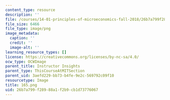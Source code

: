 ```yaml
---
content_type: resource
description: ''
file: /courses/14-01-principles-of-microeconomics-fall-2018/26b7a799f28988a1f2b9cb1d73776067_165.png
file_size: 6466
file_type: image/png
image_metadata:
  caption: ''
  credit: ''
  image-alt: ''
learning_resource_types: []
license: https://creativecommons.org/licenses/by-nc-sa/4.0/
ocw_type: OCWImage
parent_title: Instructor Insights
parent_type: ThisCourseAtMITSection
parent_uid: 3aefd229-bb73-b4fe-9e2c-569792c09f10
resourcetype: Image
title: 165.png
uid: 26b7a799-f289-88a1-f2b9-cb1d73776067
---
```

